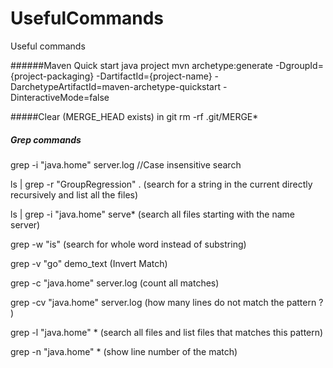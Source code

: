 # UsefulCommands
Useful commands

######Maven Quick start java project
mvn archetype:generate -DgroupId={project-packaging} 
   -DartifactId={project-name} 
   -DarchetypeArtifactId=maven-archetype-quickstart 
   -DinteractiveMode=false
   
#####Clear (MERGE_HEAD exists) in git
rm -rf .git/MERGE*


##### Grep commands

grep -i "java.home" server.log  //Case insensitive search

ls  | grep -r "GroupRegression" .   (search for a string in the current directly recursively and list all the files)

ls | grep -i "java.home" serve* (search all files starting with the name server)

grep -w "is"  (search for whole word instead of substring)

grep -v "go" demo_text  (Invert Match)

grep -c "java.home" server.log (count all matches)

grep -cv "java.home" server.log (how many lines do not match the pattern ? )

grep -l "java.home" *  (search all files and list files that matches this pattern) 

grep -n "java.home" * (show line number of the match)
